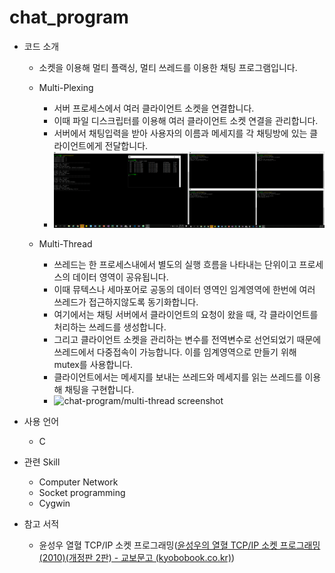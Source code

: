 # chat_program
- 코드 소개

  - 소켓을 이용해 멀티 플랙싱, 멀티 쓰레드를 이용한 채팅 프로그램입니다.

  - Multi-Plexing

    - 서버 프로세스에서 여러 클라이언트 소켓을 연결합니다.
    - 이때 파일 디스크립터를 이용해 여러 클라이언트 소켓 연결을 관리합니다.
    - 서버에서 채팅입력을 받아 사용자의 이름과 메세지를 각 채팅방에 있는 클라이언트에게 전달합니다.
    - ![chat-program/결과화면](./multiplexing/결과화면.png)

     

  - Multi-Thread

    - 쓰레드는 한 프로세스내에서 별도의 실행 흐름을 나타내는 단위이고 프로세스의 데이터 영역이 공유됩니다.
    - 이때 뮤텍스나 세마포어로 공동의 데이터 영역인 임계영역에 한번에 여러 쓰레드가 접근하지않도록 동기화합니다.
    - 여기에서는 채팅 서버에서 클라이언트의 요청이 왔을 때, 각 클라이언트를 처리하는 쓰레드를 생성합니다.
    - 그리고 클라이언트 소켓을 관리하는 변수를 전역변수로 선언되었기 때문에 쓰레드에서 다중접속이 가능합니다. 이를 임계영역으로 만들기 위해 mutex를 사용합니다.
    - 클라이언트에서는 메세지를 보내는 쓰레드와 메세지를 읽는 쓰레드를 이용해 채팅을 구현합니다.
    - ![chat-program/multi-thread screenshot](./multi-thread/screenshot.png)

  

- 사용 언어

  - C

- 관련 Skill

  - Computer Network
  - Socket programming
  - Cygwin

- 참고 서적
  - 윤성우 열혈 TCP/IP 소켓 프로그래밍([윤성우의 열혈 TCP/IP 소켓 프로그래밍(2010)(개정판 2판) - 교보문고 (kyobobook.co.kr)](http://www.kyobobook.co.kr/product/detailViewKor.laf?ejkGb=KOR&mallGb=KOR&barcode=9788996094036&orderClick=LEa&Kc=))
